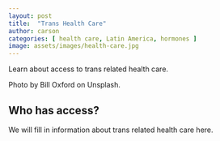 ```yaml
---
layout: post
title:  "Trans Health Care"
author: carson
categories: [ health care, Latin America, hormones ]
image: assets/images/health-care.jpg
---
```

Learn about access to trans related health care.

Photo by Bill Oxford on Unsplash.

## Who has access?
We will fill in information about trans related health care here.
